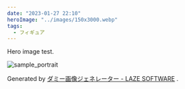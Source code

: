 ```yaml
---
date: "2023-01-27 22:10"
heroImage: "../images/150x3000.webp"
tags:
  - フィギュア
---
```


Hero image test.

![sample_portrait](./images/150x3000.webp)

Generated by [ダミー画像ジェネレーター - LAZE SOFTWARE](https://lazesoftware.com/ja/tool/dummyimg/) .
